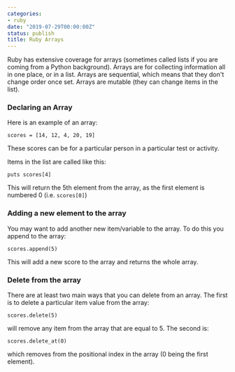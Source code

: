 ```yaml
---
categories:
- ruby
date: "2019-07-29T00:00:00Z"
status: publish
title: Ruby Arrays
---
```


Ruby has extensive coverage for arrays (sometimes called lists if you are coming from a Python background). <!--more-->Arrays are for collecting information all in one place, or in a list. Arrays are sequential, which means that they don't change order once set. Arrays are mutable (they can change items in the list). 

### Declaring an Array

Here is an example of an array:

    scores = [14, 12, 4, 20, 19]

These scores can be for a particular person in a particular test or activity. 

Items in the list are called like this:

    puts scores[4]

This will return the 5th element from the array, as the first element is numbered 0 (i.e. ```scores[0]```)

### Adding a new element to the array

You may want to add another new item/variable to the array. To do this you append to the array: 

    scores.append(5)

This will add a new score to the array and returns the whole array. 

### Delete from the array

There are at least two main ways that you can delete from an array. The first is to delete a particular item value from the array:

    scores.delete(5)

will remove any item from the array that are equal to 5. The second is:

    scores.delete_at(0) 

which removes from the positional index in the array (0 being the first element). 


